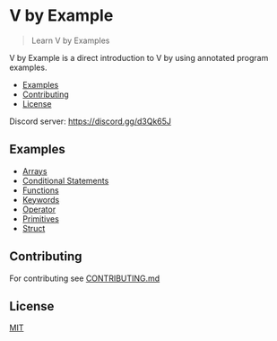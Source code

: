 # V by Example

> Learn V by Examples

V by Example is a direct introduction to V by using annotated program examples.

  - [Examples](#examples)
  - [Contributing](#contributing)
  - [License](#license)

Discord server: https://discord.gg/d3Qk65J

## Examples

  - [Arrays](examples/arrays.md)
  - [Conditional Statements](examples/conditional_statements/conditional_statements.md)
  - [Functions](examples/functions.md)
  - [Keywords](examples/keywords.md)
  - [Operator](examples/operator.md)
  - [Primitives](examples/primitives/primitives.md)
  - [Struct](examples/struct.md)
  
## Contributing

For contributing see [CONTRIBUTING.md](CONTRIBUTING.md)

## License

[MIT](LICENSE)
